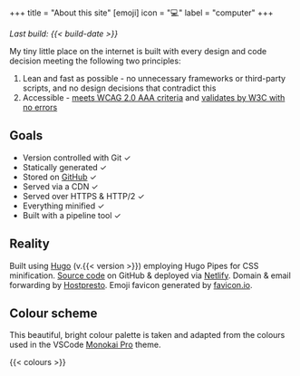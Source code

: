 +++
title = "About this site"
[emoji]
	icon = "💻"
	label = "computer"
+++

*Last build: {{< build-date >}}*

My tiny little place on the internet is built with every design and code decision meeting the following two principles:

1. Lean and fast as possible - no unnecessary frameworks or third-party scripts, and no design decisions that contradict this
2. Accessible - [meets WCAG 2.0 AAA criteria](http://wave.webaim.org/report#/https://www.alicegherbison.com/) and [validates by W3C with no errors](https://validator.w3.org/nu/?checkerrorpages=yes&useragent=Validator.nu%2FLV+http%3A%2F%2Fvalidator.w3.org%2Fservices&acceptlanguage=&doc=https%3A%2F%2Fwww.alicegherbison.com%2F)

## Goals

* Version controlled with Git &check;
* Statically generated &check;
* Stored on [GitHub](https://www.github.com/alicegherbison) &check;
* Served via a CDN &check;
* Served over HTTPS &amp; HTTP/2 &check;
* Everything minified &check;
* Built with a pipeline tool &check;

## Reality

Built using [Hugo](https://gohugo.io) (v.{{< version >}}) employing Hugo Pipes for CSS minification. [Source code](https://github.com/alicegherbison/alicegherbison.com) on GitHub &amp; deployed via [Netlify](https://www.netlify.com). Domain &amp; email forwarding by [Hostpresto](https://hostpresto.com/my/aff.php?aff=289). Emoji favicon generated by [favicon.io](https://favicon.io/emoji-favicons/).

## Colour scheme

This beautiful, bright colour palette is taken and adapted from the colours used in the VSCode [Monokai Pro](https://www.monokai.pro/) theme.

{{< colours >}}

